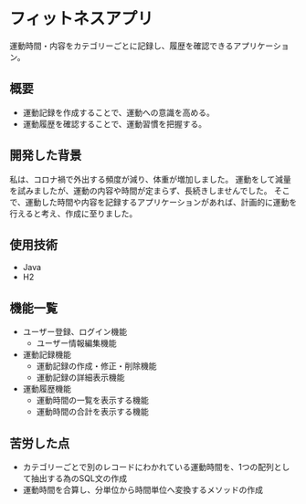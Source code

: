 # フィットネスアプリ

運動時間・内容をカテゴリーごとに記録し、履歴を確認できるアプリケーション。

## 概要

  - 運動記録を作成することで、運動への意識を高める。
  - 運動履歴を確認することで、運動習慣を把握する。

## 開発した背景

私は、コロナ禍で外出する頻度が減り、体重が増加しました。
運動をして減量を試みましたが、運動の内容や時間が定まらず、長続きしませんでした。
そこで、運動した時間や内容を記録するアプリケーションがあれば、計画的に運動を行えると考え、作成に至りました。

## 使用技術

  - Java
  - H2

## 機能一覧

  - ユーザー登録、ログイン機能
    - ユーザー情報編集機能
  - 運動記録機能
    - 運動記録の作成・修正・削除機能
    - 運動記録の詳細表示機能
  - 運動履歴機能
    - 運動時間の一覧を表示する機能
    - 運動時間の合計を表示する機能

## 苦労した点

  - カテゴリーごとで別のレコードにわかれている運動時間を、1つの配列として抽出する為のSQL文の作成
  - 運動時間を合算し、分単位から時間単位へ変換するメソッドの作成
